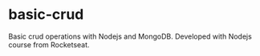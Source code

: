 # basic-crud
Basic crud operations with Nodejs and MongoDB. Developed with Nodejs course from Rocketseat.
